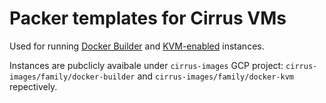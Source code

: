 # Packer templates for Cirrus VMs

Used for running [Docker Builder](https://cirrus-ci.org/guide/docker-builder-vm/) and [KVM-enabled](https://cirrus-ci.org/guide/linux/#kvm-enabled-privileged-containers) instances.

Instances are pubclicly avaibale under `cirrus-images` GCP project: `cirrus-images/family/docker-builder` and `cirrus-images/family/docker-kvm` repectively.
